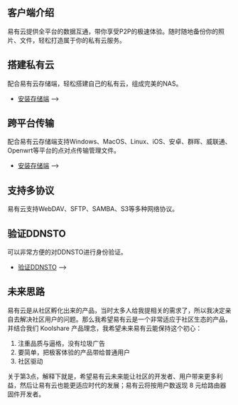 ## 客户端介绍

易有云提供全平台的数据互通，带你享受P2P的极速体验。随时随地备份你的照片、文件，轻松打造属于你的私有云服务。

## 搭建私有云

配合易有云存储端，轻松搭建自己的私有云，组成完美的NAS。

  * [安装存储端](/zh/guide/linkease_server/store.md) -->

## 跨平台传输

配合易有云存储端支持Windows、MacOS、Linux、iOS、安卓、群晖、威联通、Openwrt等平台的点对点传输管理文件。

  * [安装存储端](/zh/guide/linkease_server/store.md) -->

## 支持多协议

易有云⽀持WebDAV、SFTP、SAMBA、S3等多种网络协议。

## 验证DDNSTO

可以非常方便的对DDNSTO进行身份验证。

  * [验证DDNSTO](/zh/guide/ddnsto/Authentication.md) -->

<!-- **使命**

帮用户解决：流媒体数据越来越多，而存储、管理、备份的难度越来越大的矛盾。

**项目优势**

1. 手机相片越来越多，而公有云盘越来越慢；
2. 私有云存储搭建太专业，外网访问设置很麻烦；
3. 用 webdav、samba 等，有没有个好的全平台一致体验的客户端；
4. 数据备份、容灾是个大问题，设置太专业，还容易设置错误造成数据丢失；
5. 公司写的文档不方便同步到家里。

**易有云2.0跟1.0比较**

1. 支持多路径设置；
2. 支持多用户；
3. 必须登录之后才能用；
4. 独立客户端；
5. 全新的更现代化的 UI。 -->


<!-- ## 功能列表
| 序号|功能|描述|支持的主机类型|
|-|-|-|-|
|1|增量传输|每次只计算传输改动部分，省流量，省时间|路由器、PC、NAS|
|2|大文件上传|单次上传支持20G大文件|路由器、PC、NAS|
|3|批量上传无限制|客户端单次上传，不限制文件数量|路由器、PC、NAS|
|4|多文件在线压缩|多文件自动合并压缩|PC、NAS|
|5|在线解压|客户端压缩包文件无需下载，在线解压|PC、NAS|
|6|自动备份|手机专享视频及图片备份，支持原画级别|路由器、PC、NAS|
|7|一键备份|一键上传终端文件，即时操作，自动去重|路由器、PC、NAS|
|8|文件智能分类|智能识别文件格式，标签分类更丰富|NAS|
|9|文件同步|本地文件变动自动同步到云端，无需手动操作|PC、NAS|
|10|多云端同步|支持跟百度云、azure 云、Google Cloud 等公有云数据同步|暂未开放|
|11|跨设备传输|多设备间文件可在线互转|路由器、PC、NAS|
|12|多人共享设备|一台设备可供多人使用，不仅仅满足个人需求，更满足家庭需求|路由器、PC、NAS|
|13|视频倍速播放|快慢轻松切换，一手掌握看剧速度|路由器、PC、NAS|
|14|视频外挂字幕|视频语言随心换|路由器、PC、NAS|
|15|复制文件至终端任意文件夹|客户端可直接复制设备文件，到本地终端的任一文件夹，方便用户查找管理。|Andorid|
|16|微信文件传输至设备|可直接在微信中将文件传输至设备|iOS|
|17|支持Markdown文档|可直接在线创建编辑，并生成Html|PC|

[查看更多易有云功能细节](/zh/guide/linkease_client/function/FunctionalDetails.md) -->


<!-- ## 收费价格

因为相比公有云，用户自己承担了硬盘与硬件的存储，所以易有云收费相对便宜。

易有云未来偏向基于时长与带宽收费，而功能不收费。

易有云只对存储端收费，用户终端下载安装不收费。
<font color=#999999>*1台本地电脑可开启存储服务，作为1台NAS设备绑定使用，如您在2台电脑都开启存储服务，就相当于绑定2台NAS设备，我们就要收取2个套餐价格。</font>

目前的版本不评估带宽，因为现在无法评估，我将尽最大努力给用户提供足够用户体验的服务器带宽。

| 套餐 |存储端数量|账号数量|在线终端数量|定价|
|-|-|-|-|-|
|周套餐|1|2|4| 1人民币/7天 |
|体验套餐|1|2|4| 26人民币/年 |
|基础套餐|1|3|8| 47人民币/年 |
|双享套餐|2|6|16| 67人民币/年 | -->


## 未来思路

易有云是从社区孵化出来的产品，当时太多人给我提相关的需求了，所以我决定亲自去解决社区用户的问题。那么我希望易有云是一个非常适应于社区生态的产品，并结合我们 Koolshare 产品理念，我希望未来易有云能保持这个初心：

1. 注重品质与逼格，没有垃圾广告
2. 要简单，把极客体验的产品带给普通用户
3. 社区驱动

关于第3点，解释下就是，希望易有云未来能让社区的开发者、用户带来更多利益，然后让易有云也能更适应时代的发展；易有云将按用户数返现 8 元给路由器固件开发者。